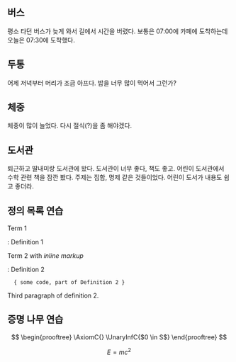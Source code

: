 ## 버스
평소 타던 버스가 늦게 와서 길에서 시간을 버렸다. 보통은 07:00에 카페에 도착하는데 오늘은 07:30에 도착했다.

## 두통
어제 저녁부터 머리가 조금 아프다. 밥을 너무 많이 먹어서 그런가?

## 체중
체중이 많이 늘었다. 다시 절식(?)을 좀 해야겠다.

## 도서관
퇴근하고 딸내미랑 도서관에 왔다. 도서관이 너무 좋다, 책도 좋고. 어린이 도서관에서 수학 관련 책을 잠깐 봤다. 주제는 집합, 명제 같은 것들이었다. 어린이 도서가 내용도 쉽고 좋더라.

## 정의 목록 연습
Term 1

: Definition 1

Term 2 with *inline markup*

: Definition 2

      { some code, part of Definition 2 }

  Third paragraph of definition 2.

## 증명 나무 연습
$$
\begin{prooftree}
\AxiomC{}
\UnaryInfC{$0 \in S$}
\end{prooftree}
$$

$$
E = mc^2
$$
